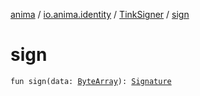 [anima](../../index.md) / [io.anima.identity](../index.md) / [TinkSigner](index.md) / [sign](./sign.md)

# sign

`fun sign(data: `[`ByteArray`](https://kotlinlang.org/api/latest/jvm/stdlib/kotlin/-byte-array/index.html)`): `[`Signature`](../-signature/index.md)